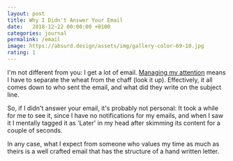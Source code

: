 ```yaml
---
layout: post
title: Why I Didn't Answer Your Email
date:   2018-12-22 00:00:00 +0100
categories: journal
permalink: /email
image: https://absurd.design/assets/img/gallery-color-69-10.jpg
rating: 1
---
```

I'm not different from you: I get a lot of email. [Managing my attention](/deep-work) means I have to separate the wheat from the chaff (look it up). Effectively, it all comes down to who sent the email, and what did they write on the subject line.

So, if I didn't answer your email, it's probably not personal: It took a while for me to see it, since I have no notifications for my emails, and when I saw it I mentally tagged it as 'Later' in my head after skimming its content for a couple of seconds.

In any case, what I expect from someone who values my time as much as theirs is a well crafted email that has the structure of a hand written letter.
